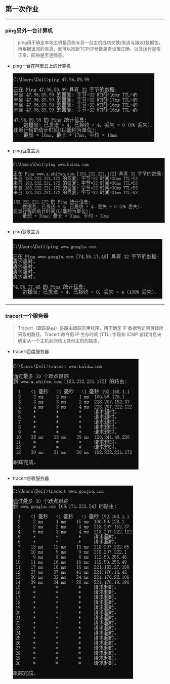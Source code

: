 ## 第一次作业

* * *

### ping另外一台计算机

> ping用于确定本地主机是否能与另一台主机成功交换(发送与接收)数据包，再根据返回的信息，就可以推断TCP/IP参数是否设置正确，以及运行是否正常、网络是否通畅等。

* ping一台在阿里云上的计算机

    ![](ping1.png)

* ping百度主页

    ![](ping2.png)

* ping谷歌主页

    ![](ping3.png)

* * *

### tracert一个服务器

> Tracert（跟踪路由）是路由跟踪实用程序，用于确定 IP 数据包访问目标所采取的路径。Tracert 命令用 IP 生存时间 (TTL) 字段和 ICMP 错误消息来确定从一个主机到网络上其他主机的路由。

* tracert百度服务器

    ![](tracert1.png)

* tracert谷歌服务器

    ![](tracert2.png)
